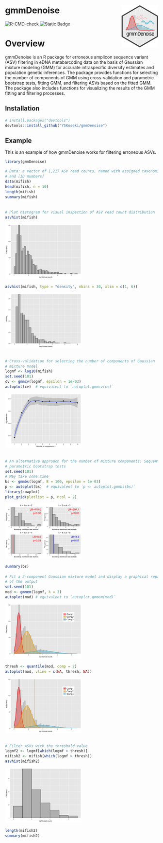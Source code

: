 
<!-- README.md is generated from README.Rmd. Please edit that file -->

# gmmDenoise <img src="man/figures/logo.png" align="right" width="120" />

<!-- badges: start -->

[![R-CMD-check](https://github.com/YSKoseki/gmmDenoise/actions/workflows/R-CMD-check.yaml/badge.svg)](https://github.com/YSKoseki/gmmDenoise/actions/workflows/R-CMD-check.yaml)
![Static
Badge](https://img.shields.io/badge/license-GPL_(%3E%3D_2)-blue)

<!-- badges: end -->

# Overview

gmmDenoise is an R package for erroneous amplicon sequence variant (ASV)
filtering in eDNA metabarcoding data on the basis of Gaussian mixture
modeling (GMM) for accurate intraspecific diversity estimates and
population genetic inferences. The package provides functions for
selecting the number of components of GMM using cross-validation and
parametric bootstrap tests, fitting GMM, and filtering ASVs based on the
fitted GMM. The package also includes functions for visualizing the
results of the GMM fitting and filtering processes.

## Installation

``` r
# install.packages("devtools")
devtools::install_github("YSKoseki/gmmDenoise")
```

## Example

This is an example of how gmmDenoise works for filtering erroneous ASVs.

``` r
library(gmmDenoise)
```

``` r
# Data: a vector of 1,217 ASV read counts, named with assigned taxonomic names
# and [ID numbers]
data(mifish)
head(mifish, n = 10)
length(mifish)
summary(mifish)


# Plot histogram for visual inspection of ASV read count distribution
asvhist(mifish)
```

<img src="man/figures/README-example-1.png" width="50%" />

``` r
asvhist(mifish, type = "density", nbins = 30, xlim = c(1, 6))
```

<img src="man/figures/README-example-2.png" width="50%" />

``` r

# Cross-validation for selecting the number of components of Gaussian
# mixture model
logmf <- log10(mifish)
set.seed(101)
cv <- gmmcv(logmf, epsilon = 1e-03)
autoplot(cv)  # equivalent to `autoplot.gmmcv(cv)`
```

<img src="man/figures/README-example-3.png" width="50%" />

``` r

# An alternative approach for the number of mixture components: Sequential
# parametric bootstrap tests 
set.seed(101)
# May take some time
bs <- gmmbs(logmf, B = 100, epsilon = 1e-03)
p <- autoplot(bs)  # equivalent to `p <- autoplot.gmmbs(bs)`
library(cowplot)
plot_grid(plotlist = p, ncol = 2)
```

<img src="man/figures/README-example-4.png" width="50%" />

``` r
summary(bs)

# Fit a 3-component Gaussian mixture model and display a graphical representation
# of the output
set.seed(101)
mod <- gmmem(logmf, k = 3)
autoplot(mod) # equivalent to `autoplot.gmmem(mod)`
```

<img src="man/figures/README-example-5.png" width="50%" />

``` r
thresh <- quantile(mod, comp = 2)
autoplot(mod, vline = c(NA, thresh, NA))
```

<img src="man/figures/README-example-6.png" width="50%" />

``` r

# Filter ASVs with the threshold value
logmf2 <- logmf[which(logmf > thresh)]
mifish2 <- mifish[which(logmf > thresh)]
asvhist(mifish2)
```

<img src="man/figures/README-example-7.png" width="50%" />

``` r
length(mifish2)
summary(mifish2)
```

<!--
You'll still need to render `README.Rmd` regularly, to keep `README.md` up-to-date. `devtools::build_readme()` is handy for this. You could also use GitHub Actions to re-render `README.Rmd` every time you push. An example workflow can be found here: <https://github.com/r-lib/actions/tree/v1/examples>.
-->
